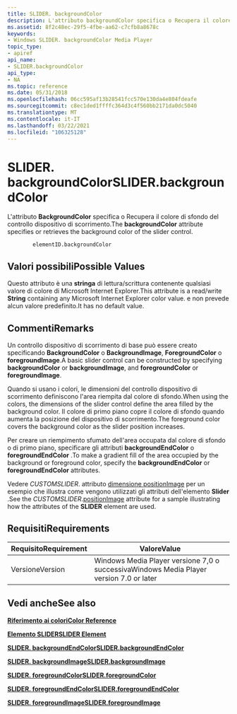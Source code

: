 ```yaml
---
title: SLIDER. backgroundColor
description: L'attributo backgroundColor specifica o Recupera il colore di sfondo del controllo dispositivo di scorrimento.
ms.assetid: 8f2c48ec-29f5-4fbe-aa62-c7cfb8a8678c
keywords:
- Windows SLIDER. backgroundColor Media Player
topic_type:
- apiref
api_name:
- SLIDER.backgroundColor
api_type:
- NA
ms.topic: reference
ms.date: 05/31/2018
ms.openlocfilehash: 06cc595af13b28541fcc570e130da4e804fdeafe
ms.sourcegitcommit: c8ec1ded1ffffc364d3c4f560bb2171da0dc5040
ms.translationtype: MT
ms.contentlocale: it-IT
ms.lasthandoff: 03/22/2021
ms.locfileid: "106325128"
---
```

# <a name="sliderbackgroundcolor"></a><span data-ttu-id="3bc57-104">SLIDER. backgroundColor</span><span class="sxs-lookup"><span data-stu-id="3bc57-104">SLIDER.backgroundColor</span></span>

<span data-ttu-id="3bc57-105">L'attributo **BackgroundColor** specifica o Recupera il colore di sfondo del controllo dispositivo di scorrimento.</span><span class="sxs-lookup"><span data-stu-id="3bc57-105">The **backgroundColor** attribute specifies or retrieves the background color of the slider control.</span></span>

``` syntax
        elementID.backgroundColor
```

## <a name="possible-values"></a><span data-ttu-id="3bc57-106">Valori possibili</span><span class="sxs-lookup"><span data-stu-id="3bc57-106">Possible Values</span></span>

<span data-ttu-id="3bc57-107">Questo attributo è una **stringa** di lettura/scrittura contenente qualsiasi valore di colore di Microsoft Internet Explorer.</span><span class="sxs-lookup"><span data-stu-id="3bc57-107">This attribute is a read/write **String** containing any Microsoft Internet Explorer color value.</span></span> <span data-ttu-id="3bc57-108">e non prevede alcun valore predefinito.</span><span class="sxs-lookup"><span data-stu-id="3bc57-108">It has no default value.</span></span>

## <a name="remarks"></a><span data-ttu-id="3bc57-109">Commenti</span><span class="sxs-lookup"><span data-stu-id="3bc57-109">Remarks</span></span>

<span data-ttu-id="3bc57-110">Un controllo dispositivo di scorrimento di base può essere creato specificando **BackgroundColor** o **BackgroundImage**, **ForegroundColor** o **foregroundImage**.</span><span class="sxs-lookup"><span data-stu-id="3bc57-110">A basic slider control can be constructed by specifying **backgroundColor** or **backgroundImage**, and **foregroundColor** or **foregroundImage**.</span></span>

<span data-ttu-id="3bc57-111">Quando si usano i colori, le dimensioni del controllo dispositivo di scorrimento definiscono l'area riempita dal colore di sfondo.</span><span class="sxs-lookup"><span data-stu-id="3bc57-111">When using the colors, the dimensions of the slider control define the area filled by the background color.</span></span> <span data-ttu-id="3bc57-112">Il colore di primo piano copre il colore di sfondo quando aumenta la posizione del dispositivo di scorrimento.</span><span class="sxs-lookup"><span data-stu-id="3bc57-112">The foreground color covers the background color as the slider position increases.</span></span>

<span data-ttu-id="3bc57-113">Per creare un riempimento sfumato dell'area occupata dal colore di sfondo o di primo piano, specificare gli attributi **backgroundEndColor** o **foregroundEndColor** .</span><span class="sxs-lookup"><span data-stu-id="3bc57-113">To make a gradient fill of the area occupied by the background or foreground color, specify the **backgroundEndColor** or **foregroundEndColor** attributes.</span></span>

<span data-ttu-id="3bc57-114">Vedere *CUSTOMSLIDER*. attributo [dimensione positionImage](customslider-positionimage.md) per un esempio che illustra come vengono utilizzati gli attributi dell'elemento **Slider** .</span><span class="sxs-lookup"><span data-stu-id="3bc57-114">See the *CUSTOMSLIDER*.[positionImage](customslider-positionimage.md) attribute for a sample illustrating how the attributes of the **SLIDER** element are used.</span></span>

## <a name="requirements"></a><span data-ttu-id="3bc57-115">Requisiti</span><span class="sxs-lookup"><span data-stu-id="3bc57-115">Requirements</span></span>



| <span data-ttu-id="3bc57-116">Requisito</span><span class="sxs-lookup"><span data-stu-id="3bc57-116">Requirement</span></span> | <span data-ttu-id="3bc57-117">Valore</span><span class="sxs-lookup"><span data-stu-id="3bc57-117">Value</span></span> |
|--------------------|------------------------------------------------------|
| <span data-ttu-id="3bc57-118">Versione</span><span class="sxs-lookup"><span data-stu-id="3bc57-118">Version</span></span><br/> | <span data-ttu-id="3bc57-119">Windows Media Player versione 7,0 o successiva</span><span class="sxs-lookup"><span data-stu-id="3bc57-119">Windows Media Player version 7.0 or later</span></span><br/> |



## <a name="see-also"></a><span data-ttu-id="3bc57-120">Vedi anche</span><span class="sxs-lookup"><span data-stu-id="3bc57-120">See also</span></span>

<dl> <dt>

[<span data-ttu-id="3bc57-121">**Riferimento ai colori**</span><span class="sxs-lookup"><span data-stu-id="3bc57-121">**Color Reference**</span></span>](color-reference.md)
</dt> <dt>

[<span data-ttu-id="3bc57-122">**Elemento SLIDER**</span><span class="sxs-lookup"><span data-stu-id="3bc57-122">**SLIDER Element**</span></span>](slider-element.md)
</dt> <dt>

[<span data-ttu-id="3bc57-123">**SLIDER. backgroundEndColor**</span><span class="sxs-lookup"><span data-stu-id="3bc57-123">**SLIDER.backgroundEndColor**</span></span>](slider-backgroundendcolor.md)
</dt> <dt>

[<span data-ttu-id="3bc57-124">**SLIDER. backgroundImage**</span><span class="sxs-lookup"><span data-stu-id="3bc57-124">**SLIDER.backgroundImage**</span></span>](slider-backgroundimage.md)
</dt> <dt>

[<span data-ttu-id="3bc57-125">**SLIDER. foregroundColor**</span><span class="sxs-lookup"><span data-stu-id="3bc57-125">**SLIDER.foregroundColor**</span></span>](slider-foregroundcolor.md)
</dt> <dt>

[<span data-ttu-id="3bc57-126">**SLIDER. foregroundEndColor**</span><span class="sxs-lookup"><span data-stu-id="3bc57-126">**SLIDER.foregroundEndColor**</span></span>](slider-foregroundendcolor.md)
</dt> <dt>

[<span data-ttu-id="3bc57-127">**SLIDER. foregroundImage**</span><span class="sxs-lookup"><span data-stu-id="3bc57-127">**SLIDER.foregroundImage**</span></span>](slider-foregroundimage.md)
</dt> </dl>

 

 





